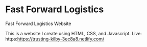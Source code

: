 # Fast Forward Logistics
Fast Forward Logistics Website

This is a website I create using HTML, CSS, and Javascript. 
Live: https:https://trusting-kilby-3ec8a8.netlify.com/
